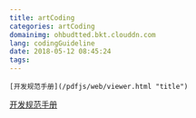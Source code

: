 ```yaml
---
title: artCoding
categories: artCoding
domainimg: ohbudtted.bkt.clouddn.com
lang: codingGuideline
date: 2018-05-12 08:45:24
tags:
---
```

```
[开发规范手册](/pdfjs/web/viewer.html "title")
```
<a target="_blank" href="/pdfjs/web/viewer.html">开发规范手册</a>